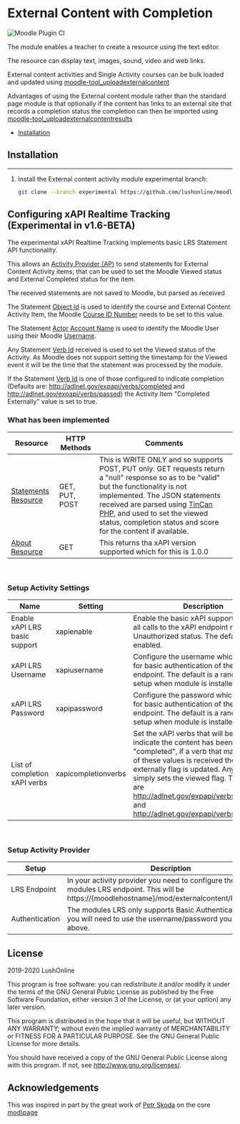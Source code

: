 # External Content with Completion
![Moodle Plugin CI](https://github.com/lushonline/moodle-mod_externalcontent/workflows/Moodle%20Plugin%20CI/badge.svg?branch=experimental)

The module enables a teacher to create a resource using the text editor.

The resource can display text, images, sound, video and web links.

External content activities and Single Activity courses can be bulk loaded and updated using [moodle-tool_uploadexternalcontent](https://github.com/lushonline/moodle-tool_uploadexternalcontent)

Advantages of using the External content module rather than the standard page module is
that optionally if the content has links to an external site that records a completion status
the completion can then be imported using [moodle-tool_uploadexternalcontentresults](https://github.com/lushonline/moodle-tool_uploadexternalcontentresults)

- [Installation](#installation)

## Installation

---

1. Install the External content activity module experimental branch:

   ```sh
   git clone --branch experimental https://github.com/lushonline/moodle-mod_externalcontent.git mod/externalcontent
   ```

## Configuring xAPI Realtime Tracking (Experimental in v1.6-BETA)

The experimental xAPI Realtime Tracking implements basic LRS Statement API functionality.

This allows an [Activity Provider (AP)](https://github.com/adlnet/xAPI-Spec/blob/master/xAPI-About.md#def-activity-provider) to send statements for External Content Activity items, that can be used to set the Moodle Viewed status and External Completed status for the item.

The received statements are not saved to Moodle, but parsed as received

The Statement [Object Id](https://github.com/adlnet/xAPI-Spec/blob/master/xAPI-Data.md#acturi) is used to identify the course and External Content Activity Item, the Moodle [Course ID Number](https://docs.moodle.org/310/en/Course_settings#Course_ID_number) needs to be set to this value.

The Statement [Actor Account Name](https://github.com/adlnet/xAPI-Spec/blob/master/xAPI-Data.md#inversefunctional) is used to identify the Moodle User using their Moodle [Username](https://docs.moodle.org/310/en/Add_a_new_user#Username).

Any Statement [Verb Id](https://github.com/adlnet/xAPI-Spec/blob/master/xAPI-Data.md#verb) received is used to set the Viewed status of the Activity. As Moodle does not support setting the timestamp for the Viewed event it will be the time that the statement was processed by the module.

If the Statement [Verb Id](https://github.com/adlnet/xAPI-Spec/blob/master/xAPI-Data.md#verb) is one of those configured to indicate completion (Defaults are: http://adlnet.gov/expapi/verbs/completed and http://adlnet.gov/expapi/verbs/passed) the Activity Item "Completed Externally" value is set to true.


### What has been implemented
|Resource|HTTP Methods|Comments|
|------- |------------|-----------|
|[Statements Resource](https://github.com/adlnet/xAPI-Spec/blob/master/xAPI-Communication.md#stmtres)|GET, PUT, POST|This is WRITE ONLY and so supports POST, PUT only. GET requests return a "null" response so as to be "valid" but the functionality is not implemented. The JSON statements received are parsed using [TinCan PHP](https://github.com/RusticiSoftware/TinCanPHP), and used to set the viewed status, completion status and score for the content if available.|
|[About Resource](https://github.com/adlnet/xAPI-Spec/blob/master/xAPI-Communication.md#aboutresource)|GET|This returns tha xAPI version supported which for this is 1.0.0|
<br>

### Setup Activity Settings
|Name|Setting|Description|
|-----|-------|-----------|
|Enable xAPI LRS basic support|xapienable|Enable the basic xAPI support, if disabled all calls to the xAPI endpoint return a 401 Unauthorized status. The default is enabled.|
|xAPI LRS Username|xapiusername|Configure the username which is used for basic authentication of the basic LRS endpoint. The default is a random string, setup when module is installed.|
|xAPI LRS Password|xapipassword|Configure the password which is used for basic authentication of the basic LRS endpoint. The default is a random string, setup when module is installed.|
|List of completion xAPI verbs|xapicompletionverbs|Set the xAPI verbs that will be used to indicate the content has been "completed", if a verb that matches one of these values is received the completed externally flag is updated. Any other verb simply sets the viewed flag. The defaults are http://adlnet.gov/expapi/verbs/completed and http://adlnet.gov/expapi/verbs/passed|

<br>

### Setup Activity Provider
|Setup|Description|
|------- |-----------|
|LRS Endpoint|In your activity provider you need to configure the path to this modules LRS endpoint. This will be https://{moodlehostname}/mod/externalcontent/lrs/index.php|
|Authentication|The modules LRS only supports Basic Authentication and so you will need to use the username/password you configured above.|


## License

2019-2020 LushOnline

This program is free software: you can redistribute it and/or modify it under
the terms of the GNU General Public License as published by the Free Software
Foundation, either version 3 of the License, or (at your option) any later
version.

This program is distributed in the hope that it will be useful, but WITHOUT ANY
WARRANTY; without even the implied warranty of MERCHANTABILITY or FITNESS FOR A
PARTICULAR PURPOSE. See the GNU General Public License for more details.

You should have received a copy of the GNU General Public License along with
this program. If not, see <http://www.gnu.org/licenses/>.

## Acknowledgements

This was inspired in part by the great work of [Petr Skoda](http://skodak.org) on the core [mod\page](https://github.com/moodle/moodle/tree/master/mod/page)
